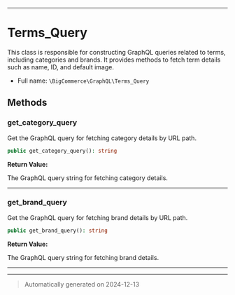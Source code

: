 ***

# Terms_Query

This class is responsible for constructing GraphQL queries related to terms,
including categories and brands. It provides methods to fetch term details
such as name, ID, and default image.



* Full name: `\BigCommerce\GraphQL\Terms_Query`




## Methods


### get_category_query

Get the GraphQL query for fetching category details by URL path.

```php
public get_category_query(): string
```









**Return Value:**

The GraphQL query string for fetching category details.




***

### get_brand_query

Get the GraphQL query for fetching brand details by URL path.

```php
public get_brand_query(): string
```









**Return Value:**

The GraphQL query string for fetching brand details.




***


***
> Automatically generated on 2024-12-13
